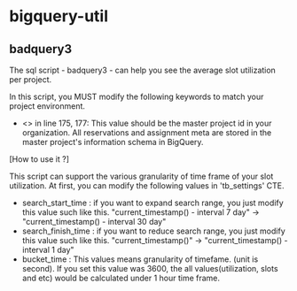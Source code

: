 # bigquery-util

## badquery3 

The sql script - badquery3 - can help you see the average slot utilization per project. 

In this script, you MUST modify the following keywords to match your project environment. 

- <<master-project>> in line 175, 177: This value should be the master project id in your organization. All reservations and assignment meta are stored in the master project's information schema in BigQuery. 

[How to use it ?]

This script can support the various granularity of time frame of your slot utilization. 
At first, you can modify the following values in 'tb_settings' CTE.

- search_start_time : if you want to expand search range, you just modify this value such like this. "current_timestamp() - interval 7 day" -> "current_timestamp() - interval 30 day"
- search_finish_time : if you want to reduce search range, you just modify this value such like this. "current_timestamp()" -> "current_timestamp() - interval 1 day"
- bucket_time : This values means granularity of timefame. (unit is second). If you set this value was 3600, the all values(utilization, slots and etc) would be calculated under 1 hour time frame. 
